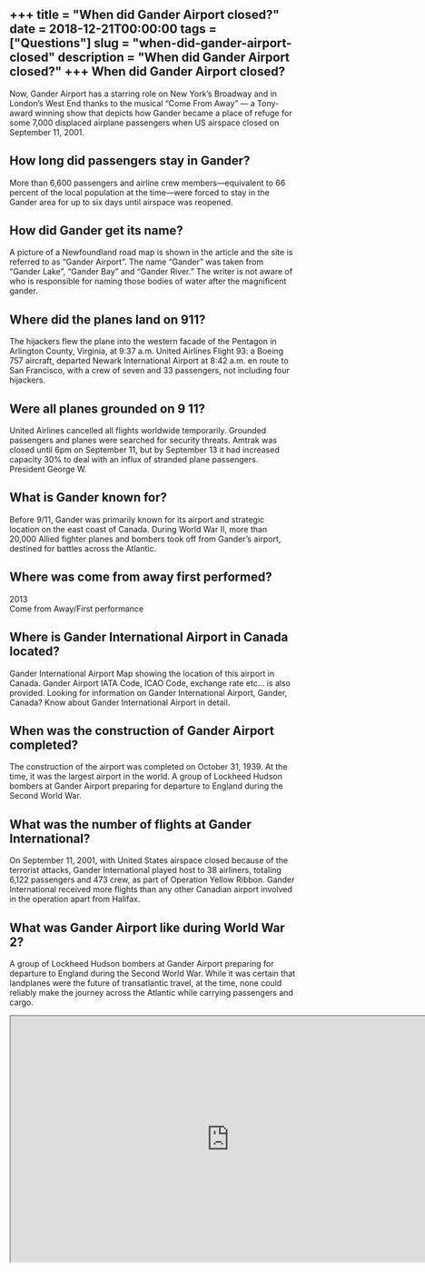+++
title = "When did Gander Airport closed?"
date = 2018-12-21T00:00:00
tags = ["Questions"]
slug = "when-did-gander-airport-closed"
description = "When did Gander Airport closed?"
+++
When did Gander Airport closed?
-------------------------------

Now, Gander Airport has a starring role on New York’s Broadway and in London’s West End thanks to the musical “Come From Away” — a Tony-award winning show that depicts how Gander became a place of refuge for some 7,000 displaced airplane passengers when US airspace closed on September 11, 2001.

How long did passengers stay in Gander?
---------------------------------------

More than 6,600 passengers and airline crew members—equivalent to 66 percent of the local population at the time—were forced to stay in the Gander area for up to six days until airspace was reopened.

How did Gander get its name?
----------------------------

A picture of a Newfoundland road map is shown in the article and the site is referred to as “Gander Airport”. The name “Gander” was taken from “Gander Lake”, “Gander Bay” and “Gander River.” The writer is not aware of who is responsible for naming those bodies of water after the magnificent gander.

Where did the planes land on 911?
---------------------------------

The hijackers flew the plane into the western facade of the Pentagon in Arlington County, Virginia, at 9:37 a.m. United Airlines Flight 93: a Boeing 757 aircraft, departed Newark International Airport at 8:42 a.m. en route to San Francisco, with a crew of seven and 33 passengers, not including four hijackers.

Were all planes grounded on 9 11?
---------------------------------

United Airlines cancelled all flights worldwide temporarily. Grounded passengers and planes were searched for security threats. Amtrak was closed until 6pm on September 11, but by September 13 it had increased capacity 30% to deal with an influx of stranded plane passengers. President George W.

What is Gander known for?
-------------------------

Before 9/11, Gander was primarily known for its airport and strategic location on the east coast of Canada. During World War II, more than 20,000 Allied fighter planes and bombers took off from Gander’s airport, destined for battles across the Atlantic.

Where was come from away first performed?
-----------------------------------------

2013  
Come from Away/First performance

Where is Gander International Airport in Canada located?
--------------------------------------------------------

Gander International Airport Map showing the location of this airport in Canada. Gander Airport IATA Code, ICAO Code, exchange rate etc… is also provided. Looking for information on Gander International Airport, Gander, Canada? Know about Gander International Airport in detail.

When was the construction of Gander Airport completed?
------------------------------------------------------

The construction of the airport was completed on October 31, 1939. At the time, it was the largest airport in the world. A group of Lockheed Hudson bombers at Gander Airport preparing for departure to England during the Second World War.

What was the number of flights at Gander International?
-------------------------------------------------------

On September 11, 2001, with United States airspace closed because of the terrorist attacks, Gander International played host to 38 airliners, totaling 6,122 passengers and 473 crew, as part of Operation Yellow Ribbon. Gander International received more flights than any other Canadian airport involved in the operation apart from Halifax.

What was Gander Airport like during World War 2?
------------------------------------------------

A group of Lockheed Hudson bombers at Gander Airport preparing for departure to England during the Second World War. While it was certain that landplanes were the future of transatlantic travel, at the time, none could reliably make the journey across the Atlantic while carrying passengers and cargo.

<iframe allow="accelerometer; autoplay; clipboard-write; encrypted-media; gyroscope; picture-in-picture" allowfullscreen="" class="__youtube_prefs__  epyt-is-override  no-lazyload" data-no-lazy="1" data-origheight="433" data-origwidth="770" data-skipgform_ajax_framebjll="" height="433" id="_ytid_10531" loading="lazy" src="https://www.youtube.com/embed/K48-A_O0SOY?enablejsapi=1&autoplay=0&cc_load_policy=0&cc_lang_pref=&iv_load_policy=1&loop=0&modestbranding=0&rel=1&fs=1&playsinline=0&autohide=2&theme=dark&color=red&controls=1&" title="YouTube player" width="770"></iframe>